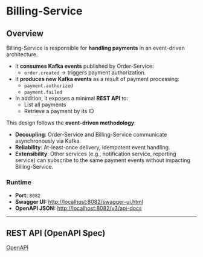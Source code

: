 # Billing-Service

## Overview
Billing-Service is responsible for **handling payments** in an event-driven architecture.

- It **consumes Kafka events** published by Order-Service:
  - `order.created` → triggers payment authorization.
- It **produces new Kafka events** as a result of payment processing:
  - `payment.authorized`
  - `payment.failed`
- In addition, it exposes a minimal **REST API** to:
  - List all payments
  - Retrieve a payment by its ID

This design follows the **event-driven methodology**:
- **Decoupling**: Order-Service and Billing-Service communicate asynchronously via Kafka.
- **Reliability**: At-least-once delivery, idempotent event handling.
- **Extensibility**: Other services (e.g., notification service, reporting service) can subscribe to the same payment events without impacting Billing-Service.

### Runtime
- **Port:** `8082`  
- **Swagger UI:** [http://localhost:8082/swagger-ui.html](http://localhost:8082/swagger-ui.html)  
- **OpenAPI JSON:** [http://localhost:8082/v3/api-docs](http://localhost:8082/v3/api-docs)

---
 
## REST API (OpenAPI Spec)
[OpenAPI](docs/openapi-billing.pretty.json)

